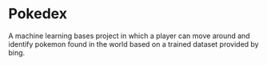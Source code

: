 # Pokedex
A machine learning bases project in which a player can move around and identify pokemon found in the world based on a trained dataset provided by bing.

